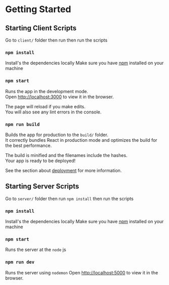 # Getting Started 


## Starting Client Scripts

Go to `client/` folder then run then run the scripts


### `npm install`

Install's the dependencies locally
Make sure you have [npm](https://nodejs.dev/) installed on your machine

### `npm start`

Runs the app in the development mode.\
Open [http://localhost:3000](http://localhost:3000) to view it in the browser.

The page will reload if you make edits.\
You will also see any lint errors in the console.

### `npm run build`

Builds the app for production to the `build/` folder.\
It correctly bundles React in production mode and optimizes the build for the best performance.

The build is minified and the filenames include the hashes.\
Your app is ready to be deployed!

See the section about [deployment](https://facebook.github.io/create-react-app/docs/deployment) for more information.

## Starting Server Scripts

Go to `server/` folder then run `npm install` then run the scripts

### `npm install`

Install's the dependencies locally
Make sure you have [npm](https://nodejs.dev/) installed on your machine

### `npm start`

Runs the server at the `node` js  

### `npm run dev`

Runs the server using `nodemon`
Open [http://localhost:5000](http://localhost:5000) to view it in the browser.